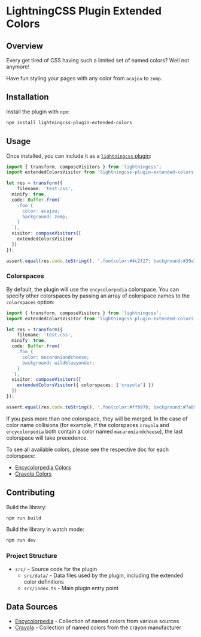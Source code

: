 # LightningCSS Plugin Extended Colors

## Overview
Every get tired of CSS having such a limited set of named colors? Well not anymore!

Have fun styling your pages with any color from `acajou` to `zomp`.

## Installation
Install the plugin with `npm`:

```bash
npm install lightningcss-plugin-extended-colors
```

## Usage

Once installed, you can include it as a [`lightningcss` plugin](https://lightningcss.dev/transforms.html#using-plugins):

```ts
import { transform, composeVisitors } from 'lightningcss';
import extendedColorsVisitor from 'lightningcss-plugin-extended-colors';

let res = transform({
    filename: 'test.css',
  minify: true,
  code: Buffer.from(`
    .foo {
      color: acajou;
      background: zomp;
    }
  `),
  visitor: composeVisitors([
    extendedColorsVisitor
  ])
});

assert.equal(res.code.toString(), '.foo{color:#4c2f27; background:#39a78e}');
```

### Colorspaces

By default, the plugin will use the `encycolorpedia` colorspace. You can specify other colorspaces by passing an array of colorspace names to the `colorspaces` option:

```ts
import { transform, composeVisitors } from 'lightningcss';
import extendedColorsVisitor from 'lightningcss-plugin-extended-colors';

let res = transform({
    filename: 'test.css',
  minify: true,
  code: Buffer.from(`
    .foo {
      color: macaroniandcheese;
      background: wildblueyonder;
    }
  `),
  visitor: composeVisitors([
    extendedColorsVisitor({ colorspaces: ['crayola'] })
  ])
});

assert.equal(res.code.toString(), '.foo{color:#ffb97b; background:#7a89b8}');
```

If you pass more than one colorspace, they will be merged. In the case of color name collisions (for example, if the colorspaces `crayola` and `encycolorpedia` both contain a color named `macaroniandcheese`), the last colorspace will take precedence.

To see all available colors, please see the respective doc for each colorspace:
- [Encycolorpedia Colors](docs/encycolorpedia-colors.md)
- [Crayola Colors](docs/crayola-colors.md)

## Contributing

Build the library:

```bash
npm run build
```

Build the library in watch mode:

```bash
npm run dev
```

### Project Structure

- `src/` - Source code for the plugin
  - `src/data/` - Data files used by the plugin, including the extended color definitions
  - `src/index.ts` - Main plugin entry point

## Data Sources

- [Encycolorpedia](https://encycolorpedia.com/named) - Collection of named colors from various sources
- [Crayola](https://en.m.wikipedia.org/wiki/List_of_Crayola_crayon_colors) - Collection of named colors from the crayon manufacturer
